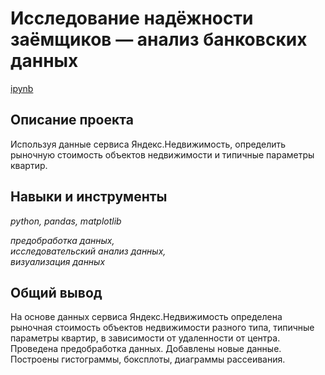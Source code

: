 # Исследование надёжности заёмщиков — анализ банковских данных

[ipynb](p3_portfolio.ipynb)

## Описание проекта

Используя данные сервиса Яндекс.Недвижимость, определить рыночную стоимость объектов недвижимости и типичные параметры квартир.

## Навыки и инструменты
*python, pandas, matplotlib* 

*предобработка данных,* <br>
*исследовательский анализ данных,* <br>
*визуализация данных* <br>

## Общий вывод

На основе данных сервиса Яндекс.Недвижимость определена рыночная стоимость объектов недвижимости разного типа, типичные параметры квартир, в зависимости от удаленности от центра. Проведена предобработка данных. Добавлены новые данные. Построены гистограммы, боксплоты, диаграммы рассеивания.



